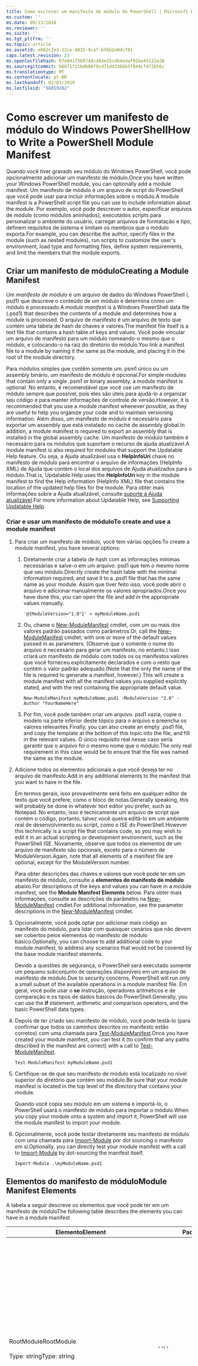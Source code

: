 ```yaml
---
title: Como escrever um manifesto de módulo do PowerShell | Microsoft Docs
ms.custom: ''
ms.date: 09/13/2016
ms.reviewer: ''
ms.suite: ''
ms.tgt_pltfrm: ''
ms.topic: article
ms.assetid: e082c2e3-12ce-4032-9caf-bf6b2e0dcf81
caps.latest.revision: 23
ms.openlocfilehash: 67e041756974dcd84e15cdb4edaf91be45122e28
ms.sourcegitcommit: b6871f21bd666f9cd71dd336bb3f844cf472b56c
ms.translationtype: MT
ms.contentlocale: pt-BR
ms.lasthandoff: 02/03/2019
ms.locfileid: "56859202"
---
```

# <a name="how-to-write-a-powershell-module-manifest"></a><span data-ttu-id="9a524-102">Como escrever um manifesto de módulo do Windows PowerShell</span><span class="sxs-lookup"><span data-stu-id="9a524-102">How to Write a PowerShell Module Manifest</span></span>

<span data-ttu-id="9a524-103">Quando você tiver gravado seu módulo do Windows PowerShell, você pode opcionalmente adicionar um manifesto de módulo.</span><span class="sxs-lookup"><span data-stu-id="9a524-103">Once you have written your Windows PowerShell module, you can optionally add a module manifest.</span></span> <span data-ttu-id="9a524-104">Um manifesto de módulo é um arquivo de script do PowerShell que você pode usar para incluir informações sobre o módulo.</span><span class="sxs-lookup"><span data-stu-id="9a524-104">A module manifest is a PowerShell script file you can use to include information about the module.</span></span> <span data-ttu-id="9a524-105">Por exemplo, você pode descrever o autor, especificar arquivos de módulo (como módulos aninhados), executados scripts para personalizar o ambiente do usuário, carregar arquivos de formatação e tipo, definem requisitos de sistema e limitam os membros que o módulo exporta.</span><span class="sxs-lookup"><span data-stu-id="9a524-105">For example, you can describe the author, specify files in the module (such as nested modules), run scripts to customize the user's environment, load type and formatting files, define system requirements, and limit the members that the module exports.</span></span>

## <a name="creating-a-module-manifest"></a><span data-ttu-id="9a524-106">Criar um manifesto de módulo</span><span class="sxs-lookup"><span data-stu-id="9a524-106">Creating a Module Manifest</span></span>

<span data-ttu-id="9a524-107">Um *manifesto de módulo* é um arquivo de dados do Windows PowerShell (. psd1) que descreve o conteúdo de um módulo e determina como um módulo é processado.</span><span class="sxs-lookup"><span data-stu-id="9a524-107">A *module manifest* is a Windows PowerShell data file (.psd1) that describes the contents of a module and determines how a module is processed.</span></span> <span data-ttu-id="9a524-108">O arquivo de manifesto é um arquivo de texto que contém uma tabela de hash de chaves e valores.</span><span class="sxs-lookup"><span data-stu-id="9a524-108">The manifest file itself is a text file that contains a hash table of keys and values.</span></span> <span data-ttu-id="9a524-109">Você pode vincular um arquivo de manifesto para um módulo nomeando-o mesmo que o módulo, e colocando-o na raiz do diretório do módulo.</span><span class="sxs-lookup"><span data-stu-id="9a524-109">You link a manifest file to a module by naming it the same as the module, and placing it in the root of the module directory.</span></span>

<span data-ttu-id="9a524-110">Para módulos simples que contêm somente um. psm1 único ou um assembly binário, um manifesto de módulo é opcional.</span><span class="sxs-lookup"><span data-stu-id="9a524-110">For simple modules that contain only a single .psm1 or binary assembly, a module manifest is optional.</span></span> <span data-ttu-id="9a524-111">No entanto, é recomendável que você use um manifesto de módulo sempre que possível, pois eles são úteis para ajudá-lo a organizar seu código e para manter informações de controle de versão.</span><span class="sxs-lookup"><span data-stu-id="9a524-111">However, it is recommended that you use a module manifest whenever possible, as they are useful to help you organize your code and to maintain versioning information.</span></span> <span data-ttu-id="9a524-112">Além disso, um manifesto de módulo é necessário para exportar um assembly que está instalado no cache de assembly global.</span><span class="sxs-lookup"><span data-stu-id="9a524-112">In addition, a module manifest is required to export an assembly that is installed in the global assembly cache.</span></span> <span data-ttu-id="9a524-113">Um manifesto de módulo também é necessário para os módulos que suportam o recurso de ajuda atualizável.</span><span class="sxs-lookup"><span data-stu-id="9a524-113">A module manifest is also required for modules that support the Updatable Help feature.</span></span> <span data-ttu-id="9a524-114">Ou seja, a Ajuda atualizável usa o **HelpInfoUri** chave no manifesto de módulo para encontrar o arquivo de informações (HelpInfo XML) de Ajuda que contém o local dos arquivos de Ajuda atualizados para o módulo.</span><span class="sxs-lookup"><span data-stu-id="9a524-114">That is, Updatable Help uses the **HelpInfoUri** key in the module manifest to find the Help information (HelpInfo XML) file that contains the location of the updated help files for the module.</span></span> <span data-ttu-id="9a524-115">Para obter mais informações sobre a Ajuda atualizável, consulte [suporte à Ajuda atualizável](./supporting-updatable-help.md).</span><span class="sxs-lookup"><span data-stu-id="9a524-115">For more information about Updatable Help, see [Supporting Updatable Help](./supporting-updatable-help.md).</span></span>

### <a name="to-create-and-use-a-module-manifest"></a><span data-ttu-id="9a524-116">Criar e usar um manifesto de módulo</span><span class="sxs-lookup"><span data-stu-id="9a524-116">To create and use a module manifest</span></span>

1. <span data-ttu-id="9a524-117">Para criar um manifesto de módulo, você tem várias opções:</span><span class="sxs-lookup"><span data-stu-id="9a524-117">To create a module manifest, you have several options:</span></span>

   1. <span data-ttu-id="9a524-118">Diretamente criar a tabela de hash com as informações mínimas necessárias e salve-o em um arquivo. psd1 que tem o mesmo nome que seu módulo.</span><span class="sxs-lookup"><span data-stu-id="9a524-118">Directly create the hash table with the minimal information required, and save it to a .psd1 file that has the same name as your module.</span></span> <span data-ttu-id="9a524-119">Assim que tiver feito isso, você pode abrir o arquivo e adicionar manualmente os valores apropriados.</span><span class="sxs-lookup"><span data-stu-id="9a524-119">Once you have done this, you can open the file and add in the appropriate values manually.</span></span>

      `'@{ModuleVersion="1.0"}' > myModuleName.psd1`

   2. <span data-ttu-id="9a524-120">Ou, chame o [New-ModuleManifest](/powershell/module/Microsoft.PowerShell.Core/New-ModuleManifest) cmdlet, com um ou mais dos valores padrão passados como parâmetros.</span><span class="sxs-lookup"><span data-stu-id="9a524-120">Or, call the [New-ModuleManifest](/powershell/module/Microsoft.PowerShell.Core/New-ModuleManifest) cmdlet, with one or more of the default values passed in as parameters.</span></span> <span data-ttu-id="9a524-121">(Observe que o somente o nome do arquivo é necessário para gerar um manifesto, no entanto.) Isso criará um manifesto de módulo com todos os os manifestos valores que você forneceu explicitamente declarados e com o resto que contém o valor padrão adequado.</span><span class="sxs-lookup"><span data-stu-id="9a524-121">(Note that the only the name of the file is required to generate a manifest, however.) This will create a module manifest with all the manifest values you supplied explicitly stated, and with the rest containing the appropriate default value.</span></span>

      `New-ModuleManifest myModuleName.psd1 -ModuleVersion "2.0" -Author "YourNameHere"`

   3. <span data-ttu-id="9a524-122">Por fim, você pode também criar um arquivo. psd1 vazia, copie o modelo na parte inferior deste tópico para o arquivo e preencha os valores relevantes.</span><span class="sxs-lookup"><span data-stu-id="9a524-122">Finally, you can also create an empty .psd1 file, and copy the template at the bottom of this topic into the file, and fill in the relevant values.</span></span> <span data-ttu-id="9a524-123">O único requisito real nesse caso seria garantir que o arquivo foi o mesmo nome que o módulo.</span><span class="sxs-lookup"><span data-stu-id="9a524-123">The only real requirement in this case would be to ensure that the file was named the same as the module.</span></span>

2. <span data-ttu-id="9a524-124">Adicione todos os elementos adicionais a que você deseja ter no arquivo de manifesto.</span><span class="sxs-lookup"><span data-stu-id="9a524-124">Add in any additional elements to the manifest that you want to have in the file.</span></span>

   <span data-ttu-id="9a524-125">Em termos gerais, isso provavelmente será feito em qualquer editor de texto que você prefere, como o bloco de notas.</span><span class="sxs-lookup"><span data-stu-id="9a524-125">Generally speaking, this will probably be done in whatever text editor you prefer, such as Notepad.</span></span> <span data-ttu-id="9a524-126">No entanto, isso é tecnicamente um arquivo de script que contém o código, portanto, talvez você queira editá-lo em um ambiente real de desenvolvimento ou script, como o ISE do PowerShell.</span><span class="sxs-lookup"><span data-stu-id="9a524-126">However this technically is a script file that contains code, so you may wish to edit it in an actual scripting or development environment, such as the PowerShell ISE.</span></span> <span data-ttu-id="9a524-127">Novamente, observe que todos os elementos de um arquivo de manifesto são opcionais, exceto para o número de ModuleVersion.</span><span class="sxs-lookup"><span data-stu-id="9a524-127">Again, note that all elements of a manifest file are optional, except for the ModuleVersion number.</span></span>

   <span data-ttu-id="9a524-128">Para obter descrições das chaves e valores que você pode ter em um manifesto de módulo, consulte a **elementos do manifesto de módulo** abaixo.</span><span class="sxs-lookup"><span data-stu-id="9a524-128">For descriptions of the keys and values you can have in a module manifest, see the **Module Manifest Elements** below.</span></span> <span data-ttu-id="9a524-129">Para obter mais informações, consulte as descrições de parâmetro na [New-ModuleManifest](/powershell/module/Microsoft.PowerShell.Core/New-ModuleManifest) cmdlet.</span><span class="sxs-lookup"><span data-stu-id="9a524-129">For additional information, see the parameter descriptions in the  [New-ModuleManifest](/powershell/module/Microsoft.PowerShell.Core/New-ModuleManifest) cmdlet.</span></span>

3. <span data-ttu-id="9a524-130">Opcionalmente, você pode optar por adicionar mais código ao manifesto do módulo, para lidar com quaisquer cenários que não devem ser cobertos pelos elementos do manifesto de módulo básico.</span><span class="sxs-lookup"><span data-stu-id="9a524-130">Optionally, you can choose to add additional code to your module manifest, to address any scenarios that would not be covered by the base module manifest elements.</span></span>

   <span data-ttu-id="9a524-131">Devido a questões de segurança, o PowerShell será executado somente um pequeno subconjunto de operações disponíveis em um arquivo de manifesto de módulo.</span><span class="sxs-lookup"><span data-stu-id="9a524-131">Due to security concerns, PowerShell will run only a small subset of the available operations in a module manifest file.</span></span> <span data-ttu-id="9a524-132">Em geral, você pode usar o **se** instrução, operadores aritméticos e de comparação e os tipos de dados básicos do PowerShell.</span><span class="sxs-lookup"><span data-stu-id="9a524-132">Generally, you can use the **if** statement, arithmetic and comparison operators, and the basic PowerShell data types.</span></span>

4. <span data-ttu-id="9a524-133">Depois de ter criado seu manifesto de módulo, você pode testá-lo (para confirmar que todos os caminhos descritos no manifesto estão corretos) com uma chamada para [Test-ModuleManifest](/powershell/module/Microsoft.PowerShell.Core/Test-ModuleManifest).</span><span class="sxs-lookup"><span data-stu-id="9a524-133">Once you have created your module manifest, you can test it (to confirm that any paths described in the manifest are correct) with a call to [Test-ModuleManifest](/powershell/module/Microsoft.PowerShell.Core/Test-ModuleManifest).</span></span>

   `Test-ModuleManifest myModuleName.psd1`

5. <span data-ttu-id="9a524-134">Certifique-se de que seu manifesto de módulo está localizado no nível superior do diretório que contém seu módulo.</span><span class="sxs-lookup"><span data-stu-id="9a524-134">Be sure that your module manifest is located in the top level of the directory that contains your module.</span></span>

   <span data-ttu-id="9a524-135">Quando você copia seu módulo em um sistema e importá-lo, o PowerShell usará o manifesto de módulo para importar o módulo.</span><span class="sxs-lookup"><span data-stu-id="9a524-135">When you copy your module onto a system and import it, PowerShell will use the module manifest to import your module.</span></span>

6. <span data-ttu-id="9a524-136">Opcionalmente, você pode testar diretamente seu manifesto de módulo com uma chamada para [Import-Module](/powershell/module/Microsoft.PowerShell.Core/Import-Module) por dot sourcing o manifesto em si.</span><span class="sxs-lookup"><span data-stu-id="9a524-136">Optionally, you can directly test your module manifest with a call to [Import-Module](/powershell/module/Microsoft.PowerShell.Core/Import-Module) by dot-sourcing the manifest itself.</span></span>

   `Import-Module .\myModuleName.psd1`

## <a name="module-manifest-elements"></a><span data-ttu-id="9a524-137">Elementos do manifesto de módulo</span><span class="sxs-lookup"><span data-stu-id="9a524-137">Module Manifest Elements</span></span>

<span data-ttu-id="9a524-138">A tabela a seguir descreve os elementos que você pode ter em um manifesto de módulo</span><span class="sxs-lookup"><span data-stu-id="9a524-138">The following table describes the elements you can have in a module manifest</span></span>

|<span data-ttu-id="9a524-139">Elemento</span><span class="sxs-lookup"><span data-stu-id="9a524-139">Element</span></span>|<span data-ttu-id="9a524-140">Padrão</span><span class="sxs-lookup"><span data-stu-id="9a524-140">Default</span></span>|<span data-ttu-id="9a524-141">Descrição</span><span class="sxs-lookup"><span data-stu-id="9a524-141">Description</span></span>|
|-------------|-------------|-----------------|
|<span data-ttu-id="9a524-142">RootModule</span><span class="sxs-lookup"><span data-stu-id="9a524-142">RootModule</span></span><br /><br /> <span data-ttu-id="9a524-143">Type: string</span><span class="sxs-lookup"><span data-stu-id="9a524-143">Type: string</span></span>|<span data-ttu-id="9a524-144">' '</span><span class="sxs-lookup"><span data-stu-id="9a524-144">' '</span></span>|<span data-ttu-id="9a524-145">Módulo ou binário módulo arquivo de script associado com esse manifesto.</span><span class="sxs-lookup"><span data-stu-id="9a524-145">Script module or binary module file associated with this manifest.</span></span> <span data-ttu-id="9a524-146">Versões anteriores do PowerShell chamado neste elemento o ModuleToProcess.</span><span class="sxs-lookup"><span data-stu-id="9a524-146">Previous versions of PowerShell called this element the ModuleToProcess.</span></span><br /><br /> <span data-ttu-id="9a524-147">Os tipos possíveis para o módulo raiz podem estar vazios (que tornará isso um **manifesto** módulo), o nome de um módulo de script (. psm1, o que torna isso um **Script** módulo), ou o nome de um módulo binário (DLL ou. .exe, que o torna uma **binário** módulo).</span><span class="sxs-lookup"><span data-stu-id="9a524-147">Possible types for the root module can be empty (which will make this a **Manifest** module), the name of a script module (.psm1, which makes this a **Script** module), or the name of a binary module (.exe or .dll, which makes this a **Binary** module).</span></span> <span data-ttu-id="9a524-148">Colocar o nome de um manifesto de módulo (. psd1) ou um arquivo de script (. ps1) neste elemento fará com que ocorra um erro.</span><span class="sxs-lookup"><span data-stu-id="9a524-148">Placing the name of a module manifest (.psd1) or a script file (.ps1) in this element will cause an error to occur.</span></span>|
|<span data-ttu-id="9a524-149">ModuleVersion</span><span class="sxs-lookup"><span data-stu-id="9a524-149">ModuleVersion</span></span><br /><br /> <span data-ttu-id="9a524-150">Type: string</span><span class="sxs-lookup"><span data-stu-id="9a524-150">Type: string</span></span>|<span data-ttu-id="9a524-151">1.0</span><span class="sxs-lookup"><span data-stu-id="9a524-151">1.0</span></span>|<span data-ttu-id="9a524-152">Número de versão do módulo.</span><span class="sxs-lookup"><span data-stu-id="9a524-152">Version number of this module.</span></span> <span data-ttu-id="9a524-153">A cadeia de caracteres deve ser capaz de converter para [Version].</span><span class="sxs-lookup"><span data-stu-id="9a524-153">The string must be able to convert to [System.Version].</span></span> <span data-ttu-id="9a524-154">Ou seja, ' #. #. #. #. #'.</span><span class="sxs-lookup"><span data-stu-id="9a524-154">That is, '#.#.#.#.#'.</span></span> <span data-ttu-id="9a524-155">`Import-Module` carregará o primeiro módulo encontradas na **$psModulePath** que corresponde ao nome e que tem pelo menos tão alto ModuleVersion, como o `-MinimumVersion` parâmetro.</span><span class="sxs-lookup"><span data-stu-id="9a524-155">`Import-Module` will load the first module it finds on the **$psModulePath** that matches the name, and has at least as high a ModuleVersion, as the `-MinimumVersion` parameter.</span></span> <span data-ttu-id="9a524-156">Para importar uma versão específica, use o`-RequiredVersion` parâmetro, em vez disso.</span><span class="sxs-lookup"><span data-stu-id="9a524-156">To import a specific version, use the`-RequiredVersion` parameter, instead.</span></span><br /><br /> <span data-ttu-id="9a524-157">Exemplo: `ModuleVersion = '1.0'`</span><span class="sxs-lookup"><span data-stu-id="9a524-157">Example: `ModuleVersion = '1.0'`</span></span>|
|<span data-ttu-id="9a524-158">GUID</span><span class="sxs-lookup"><span data-stu-id="9a524-158">GUID</span></span><br /><br /> <span data-ttu-id="9a524-159">Type: string</span><span class="sxs-lookup"><span data-stu-id="9a524-159">Type: string</span></span>|<span data-ttu-id="9a524-160">GUID gerado automaticamente</span><span class="sxs-lookup"><span data-stu-id="9a524-160">Autogenerated GUID</span></span>|<span data-ttu-id="9a524-161">ID usada para identificar com exclusividade este módulo.</span><span class="sxs-lookup"><span data-stu-id="9a524-161">ID used to uniquely identify this module.</span></span> <span data-ttu-id="9a524-162">Observe que no momento, você não é possível importar um módulo por GUID.</span><span class="sxs-lookup"><span data-stu-id="9a524-162">Note that you cannot currently import a module by GUID.</span></span><br /><br /> <span data-ttu-id="9a524-163">Exemplo: `GUID = 'cfc45206-1e49-459d-a8ad-5b571ef94857'`</span><span class="sxs-lookup"><span data-stu-id="9a524-163">Example: `GUID = 'cfc45206-1e49-459d-a8ad-5b571ef94857'`</span></span>|
|<span data-ttu-id="9a524-164">Autor</span><span class="sxs-lookup"><span data-stu-id="9a524-164">Author</span></span><br /><br /> <span data-ttu-id="9a524-165">Type: string</span><span class="sxs-lookup"><span data-stu-id="9a524-165">Type: string</span></span>|<span data-ttu-id="9a524-166">Não</span><span class="sxs-lookup"><span data-stu-id="9a524-166">None</span></span>|<span data-ttu-id="9a524-167">Autor deste módulo.</span><span class="sxs-lookup"><span data-stu-id="9a524-167">Author of this module.</span></span><br /><br /> <span data-ttu-id="9a524-168">Exemplo: `Author = 'AuthorNameHere'`</span><span class="sxs-lookup"><span data-stu-id="9a524-168">Example: `Author = 'AuthorNameHere'`</span></span>|
|<span data-ttu-id="9a524-169">CompanyName</span><span class="sxs-lookup"><span data-stu-id="9a524-169">CompanyName</span></span><br /><br /> <span data-ttu-id="9a524-170">Type: string</span><span class="sxs-lookup"><span data-stu-id="9a524-170">Type: string</span></span>|<span data-ttu-id="9a524-171">Unknown</span><span class="sxs-lookup"><span data-stu-id="9a524-171">Unknown</span></span>|<span data-ttu-id="9a524-172">Da empresa ou fornecedor deste módulo.</span><span class="sxs-lookup"><span data-stu-id="9a524-172">Company or vendor of this module.</span></span><br /><br /> <span data-ttu-id="9a524-173">Exemplo: `CompanyName = 'Fabrikam'`</span><span class="sxs-lookup"><span data-stu-id="9a524-173">Example: `CompanyName = 'Fabrikam'`</span></span>|
|<span data-ttu-id="9a524-174">Direitos autorais</span><span class="sxs-lookup"><span data-stu-id="9a524-174">Copyright</span></span><br /><br /> <span data-ttu-id="9a524-175">Type: string</span><span class="sxs-lookup"><span data-stu-id="9a524-175">Type: string</span></span>|<span data-ttu-id="9a524-176">(c) [currentYear] [criar].</span><span class="sxs-lookup"><span data-stu-id="9a524-176">(c) [currentYear] [Author].</span></span> <span data-ttu-id="9a524-177">Todos os direitos reservados.</span><span class="sxs-lookup"><span data-stu-id="9a524-177">All rights reserved.</span></span>|<span data-ttu-id="9a524-178">Declaração de direitos autorais para esse módulo.</span><span class="sxs-lookup"><span data-stu-id="9a524-178">Copyright statement for this module.</span></span><br /><br /> <span data-ttu-id="9a524-179">Exemplo: `Copyright = '2016 AuthorName. All rights reserved.'`</span><span class="sxs-lookup"><span data-stu-id="9a524-179">Example: `Copyright = '2016 AuthorName. All rights reserved.'`</span></span>|
|<span data-ttu-id="9a524-180">Descrição</span><span class="sxs-lookup"><span data-stu-id="9a524-180">Description</span></span><br /><br /> <span data-ttu-id="9a524-181">Type: string</span><span class="sxs-lookup"><span data-stu-id="9a524-181">Type: string</span></span>|<span data-ttu-id="9a524-182">' '</span><span class="sxs-lookup"><span data-stu-id="9a524-182">' '</span></span>|<span data-ttu-id="9a524-183">Descrição da funcionalidade fornecida por esse módulo.</span><span class="sxs-lookup"><span data-stu-id="9a524-183">Description of the functionality provided by this module.</span></span><br /><br /> <span data-ttu-id="9a524-184">Exemplo: `Description = 'This is a description of a module.'`</span><span class="sxs-lookup"><span data-stu-id="9a524-184">Example: `Description = 'This is a description of a module.'`</span></span>|
|<span data-ttu-id="9a524-185">PowerShellVersion</span><span class="sxs-lookup"><span data-stu-id="9a524-185">PowerShellVersion</span></span><br /><br /> <span data-ttu-id="9a524-186">Type: string</span><span class="sxs-lookup"><span data-stu-id="9a524-186">Type: string</span></span>|<span data-ttu-id="9a524-187">' '</span><span class="sxs-lookup"><span data-stu-id="9a524-187">' '</span></span>|<span data-ttu-id="9a524-188">Versão mínima do mecanismo do Windows PowerShell necessário para esse módulo.</span><span class="sxs-lookup"><span data-stu-id="9a524-188">Minimum version of the Windows PowerShell engine required by this module.</span></span> <span data-ttu-id="9a524-189">Valores válidos no momento são 1.0, 2.0, 3.0, 4.0 e 5.0.</span><span class="sxs-lookup"><span data-stu-id="9a524-189">Current valid values are 1.0, 2.0, 3.0, 4.0, and 5.0.</span></span><br /><br /> <span data-ttu-id="9a524-190">Exemplo: `PowerShellVersion = '5.0'`</span><span class="sxs-lookup"><span data-stu-id="9a524-190">Example: `PowerShellVersion = '5.0'`</span></span>|
|<span data-ttu-id="9a524-191">PowerShellHostName</span><span class="sxs-lookup"><span data-stu-id="9a524-191">PowerShellHostName</span></span><br /><br /> <span data-ttu-id="9a524-192">Type: string</span><span class="sxs-lookup"><span data-stu-id="9a524-192">Type: string</span></span>|<span data-ttu-id="9a524-193">' '</span><span class="sxs-lookup"><span data-stu-id="9a524-193">' '</span></span>|<span data-ttu-id="9a524-194">Especifica o nome do host do Windows PowerShell que é exigido pelo módulo.</span><span class="sxs-lookup"><span data-stu-id="9a524-194">Specifies the name of the Windows PowerShell host that is required by the module.</span></span> <span data-ttu-id="9a524-195">Esse nome é fornecido pelo Windows PowerShell.</span><span class="sxs-lookup"><span data-stu-id="9a524-195">This name is provided by Windows PowerShell.</span></span> <span data-ttu-id="9a524-196">Para localizar o nome de um programa de host, no programa, digite: `$host.name` .</span><span class="sxs-lookup"><span data-stu-id="9a524-196">To find the name of a host program, in the program, type: `$host.name` .</span></span><br /><br /> <span data-ttu-id="9a524-197">Exemplo: `PowerShellHostName = 'Windows PowerShell ISE Host'`</span><span class="sxs-lookup"><span data-stu-id="9a524-197">Example: `PowerShellHostName = 'Windows PowerShell ISE Host'`</span></span>|
|<span data-ttu-id="9a524-198">PowerShellHostVersion</span><span class="sxs-lookup"><span data-stu-id="9a524-198">PowerShellHostVersion</span></span><br /><br /> <span data-ttu-id="9a524-199">Type: string</span><span class="sxs-lookup"><span data-stu-id="9a524-199">Type: string</span></span>|<span data-ttu-id="9a524-200">' '</span><span class="sxs-lookup"><span data-stu-id="9a524-200">' '</span></span>|<span data-ttu-id="9a524-201">Versão mínima do host do Windows PowerShell necessário para esse módulo.</span><span class="sxs-lookup"><span data-stu-id="9a524-201">Minimum version of the Windows PowerShell host required by this module.</span></span><br /><br /> <span data-ttu-id="9a524-202">Exemplo: `PowerShellHostVersion = '2.0'`</span><span class="sxs-lookup"><span data-stu-id="9a524-202">Example: `PowerShellHostVersion = '2.0'`</span></span>|
|<span data-ttu-id="9a524-203">DotNetFrameworkVersion</span><span class="sxs-lookup"><span data-stu-id="9a524-203">DotNetFrameworkVersion</span></span><br /><br /> <span data-ttu-id="9a524-204">Type: string</span><span class="sxs-lookup"><span data-stu-id="9a524-204">Type: string</span></span>|<span data-ttu-id="9a524-205">' '</span><span class="sxs-lookup"><span data-stu-id="9a524-205">' '</span></span>|<span data-ttu-id="9a524-206">Versão mínima do Microsoft .NET Framework necessária por esse módulo.</span><span class="sxs-lookup"><span data-stu-id="9a524-206">Minimum version of Microsoft .NET Framework required by this module.</span></span><br /><br /> <span data-ttu-id="9a524-207">Exemplo: `DotNetFrameorkVersion = '3.5'`</span><span class="sxs-lookup"><span data-stu-id="9a524-207">Example: `DotNetFrameorkVersion = '3.5'`</span></span>|
|<span data-ttu-id="9a524-208">CLRVersion</span><span class="sxs-lookup"><span data-stu-id="9a524-208">CLRVersion</span></span><br /><br /> <span data-ttu-id="9a524-209">Type: string</span><span class="sxs-lookup"><span data-stu-id="9a524-209">Type: string</span></span>|<span data-ttu-id="9a524-210">' '</span><span class="sxs-lookup"><span data-stu-id="9a524-210">' '</span></span>|<span data-ttu-id="9a524-211">Versão mínima do common language runtime (CLR) exigido por esse módulo.</span><span class="sxs-lookup"><span data-stu-id="9a524-211">Minimum version of the common language runtime (CLR) required by this module.</span></span><br /><br /> <span data-ttu-id="9a524-212">Exemplo: `CLRVersion = '3.5'`</span><span class="sxs-lookup"><span data-stu-id="9a524-212">Example: `CLRVersion = '3.5'`</span></span>|
|<span data-ttu-id="9a524-213">ProcessorArchitecture</span><span class="sxs-lookup"><span data-stu-id="9a524-213">ProcessorArchitecture</span></span><br /><br /> <span data-ttu-id="9a524-214">Type: string</span><span class="sxs-lookup"><span data-stu-id="9a524-214">Type: string</span></span>|<span data-ttu-id="9a524-215">' '</span><span class="sxs-lookup"><span data-stu-id="9a524-215">' '</span></span>|<span data-ttu-id="9a524-216">Arquitetura do processador (nenhum, X86, Amd64) exigida por esse módulo.</span><span class="sxs-lookup"><span data-stu-id="9a524-216">Processor architecture (None, X86, Amd64) required by this module.</span></span> <span data-ttu-id="9a524-217">Os valores válidos são x86, AMD64 IA64 e Nenhum (desconhecido ou não especificado).</span><span class="sxs-lookup"><span data-stu-id="9a524-217">Valid values are x86, AMD64, IA64, and None (unknown or unspecified).</span></span><br /><br /> <span data-ttu-id="9a524-218">Exemplo: `ProcessorArchitecture = 'x86'`</span><span class="sxs-lookup"><span data-stu-id="9a524-218">Example: `ProcessorArchitecture = 'x86'`</span></span>|
|<span data-ttu-id="9a524-219">RequiredModules</span><span class="sxs-lookup"><span data-stu-id="9a524-219">RequiredModules</span></span><br /><br /> <span data-ttu-id="9a524-220">Type: [string[]]</span><span class="sxs-lookup"><span data-stu-id="9a524-220">Type: [string[]]</span></span>|<span data-ttu-id="9a524-221">@()</span><span class="sxs-lookup"><span data-stu-id="9a524-221">@()</span></span>|<span data-ttu-id="9a524-222">Módulos que devem ser importados para o ambiente global antes de importar esse módulo.</span><span class="sxs-lookup"><span data-stu-id="9a524-222">Modules that must be imported into the global environment prior to importing this module.</span></span> <span data-ttu-id="9a524-223">Isso carregará todos os módulos listados, a menos que já foram carregados.</span><span class="sxs-lookup"><span data-stu-id="9a524-223">This will load any modules listed unless they have already been loaded.</span></span> <span data-ttu-id="9a524-224">(Por exemplo, alguns módulos podem já ser carregados por um módulo diferente.).</span><span class="sxs-lookup"><span data-stu-id="9a524-224">(For example, some modules may already be loaded by a different module.).</span></span> <span data-ttu-id="9a524-225">Também é possível especificar uma versão específica para carregar usando `RequiredVersion` em vez de `ModuleVersion`.</span><span class="sxs-lookup"><span data-stu-id="9a524-225">It is also possible to specify a specific version to load using `RequiredVersion` rather than `ModuleVersion`.</span></span> <span data-ttu-id="9a524-226">Ao usar `ModuleVersion` ele carregará a versão mais recente disponível com no mínimo a versão especificada.</span><span class="sxs-lookup"><span data-stu-id="9a524-226">When using `ModuleVersion` it will load the newest version available with a minimum of the version specified.</span></span><br /><br /> <span data-ttu-id="9a524-227">Exemplo: `RequiredModules = @(@{ModuleName="myDependentModule", ModuleVersion="2.0",Guid="cfc45206-1e49-459d-a8ad-5b571ef94857"})`</span><span class="sxs-lookup"><span data-stu-id="9a524-227">Example: `RequiredModules = @(@{ModuleName="myDependentModule", ModuleVersion="2.0",Guid="cfc45206-1e49-459d-a8ad-5b571ef94857"})`</span></span><br /><br /> <span data-ttu-id="9a524-228">Exemplo: `RequiredModules = @(@{ModuleName="myDependentModule", RequiredVersion="1.5",Guid="cfc45206-1e49-459d-a8ad-5b571ef94857"})`</span><span class="sxs-lookup"><span data-stu-id="9a524-228">Example: `RequiredModules = @(@{ModuleName="myDependentModule", RequiredVersion="1.5",Guid="cfc45206-1e49-459d-a8ad-5b571ef94857"})`</span></span>|
|<span data-ttu-id="9a524-229">RequiredAssemblies</span><span class="sxs-lookup"><span data-stu-id="9a524-229">RequiredAssemblies</span></span><br /><br /> <span data-ttu-id="9a524-230">Type: [string[]]</span><span class="sxs-lookup"><span data-stu-id="9a524-230">Type: [string[]]</span></span>|<span data-ttu-id="9a524-231">@()</span><span class="sxs-lookup"><span data-stu-id="9a524-231">@()</span></span>|<span data-ttu-id="9a524-232">Assemblies que devem ser carregados antes de importar esse módulo.</span><span class="sxs-lookup"><span data-stu-id="9a524-232">Assemblies that must be loaded prior to importing this module.</span></span><br /><br /> <span data-ttu-id="9a524-233">Observe que, ao contrário de RequiredModules, o PowerShell carregará o RequiredAssemblies se eles não tiverem sido carregados.</span><span class="sxs-lookup"><span data-stu-id="9a524-233">Note that unlike RequiredModules, PowerShell will load the RequiredAssemblies if they are not already loaded.</span></span>|
|<span data-ttu-id="9a524-234">ScriptsToProcess</span><span class="sxs-lookup"><span data-stu-id="9a524-234">ScriptsToProcess</span></span><br /><br /> <span data-ttu-id="9a524-235">Type: [string[]]</span><span class="sxs-lookup"><span data-stu-id="9a524-235">Type: [string[]]</span></span>|<span data-ttu-id="9a524-236">@()</span><span class="sxs-lookup"><span data-stu-id="9a524-236">@()</span></span>|<span data-ttu-id="9a524-237">Arquivos de script (. ps1) que são executados no estado de sessão do chamador, quando o módulo é importado.</span><span class="sxs-lookup"><span data-stu-id="9a524-237">Script (.ps1) files that are run in the caller's session state when the module is imported.</span></span> <span data-ttu-id="9a524-238">Isso pode ser a sessão global, estada ou, para módulos aninhados, o estado da sessão de outro módulo.</span><span class="sxs-lookup"><span data-stu-id="9a524-238">This could be the global session state or, for nested modules, the session state of another module.</span></span> <span data-ttu-id="9a524-239">Você pode usar esses scripts para preparar um ambiente, assim como você pode usar um script de logon.</span><span class="sxs-lookup"><span data-stu-id="9a524-239">You can use these scripts to prepare an environment just as you might use a login script.</span></span><br /><br /> <span data-ttu-id="9a524-240">Esses scripts são executados antes que qualquer um dos módulos listados no manifesto sejam carregados.</span><span class="sxs-lookup"><span data-stu-id="9a524-240">These scripts are run before any of the modules listed in the manifest are loaded.</span></span>|
|<span data-ttu-id="9a524-241">TypesToProcess</span><span class="sxs-lookup"><span data-stu-id="9a524-241">TypesToProcess</span></span><br /><br /> <span data-ttu-id="9a524-242">Type: [Object[]]</span><span class="sxs-lookup"><span data-stu-id="9a524-242">Type: [Object[]]</span></span>|<span data-ttu-id="9a524-243">@()</span><span class="sxs-lookup"><span data-stu-id="9a524-243">@()</span></span>|<span data-ttu-id="9a524-244">Tipo de arquivos (. ps1xml) a ser carregado ao importar esse módulo.</span><span class="sxs-lookup"><span data-stu-id="9a524-244">Type files (.ps1xml) to be loaded when importing this module.</span></span>|
|<span data-ttu-id="9a524-245">FormatsToProcess</span><span class="sxs-lookup"><span data-stu-id="9a524-245">FormatsToProcess</span></span><br /><br /> <span data-ttu-id="9a524-246">Type: [Object[]]</span><span class="sxs-lookup"><span data-stu-id="9a524-246">Type: [Object[]]</span></span>|<span data-ttu-id="9a524-247">@()</span><span class="sxs-lookup"><span data-stu-id="9a524-247">@()</span></span>|<span data-ttu-id="9a524-248">Formatos de arquivo (. ps1xml) a ser carregado ao importar esse módulo.</span><span class="sxs-lookup"><span data-stu-id="9a524-248">Format files (.ps1xml) to be loaded when importing this module.</span></span>|
|<span data-ttu-id="9a524-249">NestedModules</span><span class="sxs-lookup"><span data-stu-id="9a524-249">NestedModules</span></span><br /><br /> <span data-ttu-id="9a524-250">Type: [Object[]]</span><span class="sxs-lookup"><span data-stu-id="9a524-250">Type: [Object[]]</span></span>|<span data-ttu-id="9a524-251">@()</span><span class="sxs-lookup"><span data-stu-id="9a524-251">@()</span></span>|<span data-ttu-id="9a524-252">Módulos para importar como módulos aninhados do módulo especificado na RootModule/ModuleToProcess.</span><span class="sxs-lookup"><span data-stu-id="9a524-252">Modules to import as nested modules of the module specified in RootModule/ModuleToProcess.</span></span><br /><br /> <span data-ttu-id="9a524-253">Adicionar um nome de módulo para esse elemento é semelhante a chamar `Import-Module` de dentro de seu código de script ou assembly.</span><span class="sxs-lookup"><span data-stu-id="9a524-253">Adding a module name to this element is similar to calling `Import-Module` from within your script or assembly code.</span></span> <span data-ttu-id="9a524-254">A principal diferença é que ele é mais fácil de ver o que você está carregando aqui no arquivo de manifesto.</span><span class="sxs-lookup"><span data-stu-id="9a524-254">The main difference is that it's easier to see what you are loading here in the manifest file.</span></span> <span data-ttu-id="9a524-255">Além disso, se um módulo falhar ao carregar aqui, você será não ainda tiver carregado seu módulo real.</span><span class="sxs-lookup"><span data-stu-id="9a524-255">Also, if a module fails to load here, you will not yet have loaded your actual module.</span></span><br /><br /> <span data-ttu-id="9a524-256">Além de outros módulos, você também pode carregar arquivos de script (. ps1) aqui.</span><span class="sxs-lookup"><span data-stu-id="9a524-256">In addition to other modules, you may also load script (.ps1) files here.</span></span> <span data-ttu-id="9a524-257">Esses arquivos serão executadas no contexto do módulo raiz.</span><span class="sxs-lookup"><span data-stu-id="9a524-257">These files will execute in the context of the root module.</span></span> <span data-ttu-id="9a524-258">(Isso é equivalente a dot sourcing o script em seu módulo raiz.)</span><span class="sxs-lookup"><span data-stu-id="9a524-258">(This is equivalent to dot sourcing the script in your root module.)</span></span>|
|<span data-ttu-id="9a524-259">FunctionsToExport</span><span class="sxs-lookup"><span data-stu-id="9a524-259">FunctionsToExport</span></span><br /><br /> <span data-ttu-id="9a524-260">Tipo: Cadeia de caracteres</span><span class="sxs-lookup"><span data-stu-id="9a524-260">Type: String</span></span>|<span data-ttu-id="9a524-261">'\*'</span><span class="sxs-lookup"><span data-stu-id="9a524-261">'\*'</span></span>|<span data-ttu-id="9a524-262">Especifica as funções que o módulo exporta (os caracteres são permitidos curingas) para o estado de sessão do chamador.</span><span class="sxs-lookup"><span data-stu-id="9a524-262">Specifies the functions that the module exports (wildcard characters are permitted) to the caller's session state.</span></span> <span data-ttu-id="9a524-263">Por padrão, todas as funções são exportadas.</span><span class="sxs-lookup"><span data-stu-id="9a524-263">By default, all functions are exported.</span></span> <span data-ttu-id="9a524-264">Você pode usar essa chave para restringir as funções que são exportadas pelo módulo.</span><span class="sxs-lookup"><span data-stu-id="9a524-264">You can use this key to restrict the functions that are exported by the module.</span></span><br /><br /> <span data-ttu-id="9a524-265">Estado de sessão do chamador pode ser a sessão global, estada ou, para módulos aninhados, o estado da sessão de outro módulo.</span><span class="sxs-lookup"><span data-stu-id="9a524-265">The caller's session state can be the global session state or, for nested modules, the session state of another module.</span></span> <span data-ttu-id="9a524-266">Ao encadear módulos aninhados, todas as funções que são exportadas por um módulo aninhado serão exportadas para o estado de sessão global, a menos que um módulo na cadeia restringe a função usando a chave FunctionsToExport.</span><span class="sxs-lookup"><span data-stu-id="9a524-266">When chaining nested modules, all functions that are exported by a nested module will be exported to the global session state unless a module in the chain restricts the function by using the FunctionsToExport key.</span></span><br /><br /> <span data-ttu-id="9a524-267">Se o manifesto também exporta os aliases para as funções, essa chave pode remover funções cujos aliases são listados na chave AliasesToExport, mas essa chave não pode adicionar aliases de função à lista.</span><span class="sxs-lookup"><span data-stu-id="9a524-267">If the manifest also exports aliases for the functions, this key can remove functions whose aliases are listed in the AliasesToExport key, but this key cannot add function aliases to the list.</span></span>|
|<span data-ttu-id="9a524-268">CmdletsToExport</span><span class="sxs-lookup"><span data-stu-id="9a524-268">CmdletsToExport</span></span><br /><br /> <span data-ttu-id="9a524-269">Tipo: Cadeia de caracteres</span><span class="sxs-lookup"><span data-stu-id="9a524-269">Type: String</span></span>|<span data-ttu-id="9a524-270">'\*'</span><span class="sxs-lookup"><span data-stu-id="9a524-270">'\*'</span></span>|<span data-ttu-id="9a524-271">Especifica os cmdlets que o módulo exporta (os caracteres são permitidos curingas).</span><span class="sxs-lookup"><span data-stu-id="9a524-271">Specifies the cmdlets that the module exports (wildcard characters are permitted).</span></span> <span data-ttu-id="9a524-272">Por padrão, todos os cmdlets são exportados.</span><span class="sxs-lookup"><span data-stu-id="9a524-272">By default, all cmdlets are exported.</span></span> <span data-ttu-id="9a524-273">Você pode usar essa chave para restringir os cmdlets que são exportados pelo módulo.</span><span class="sxs-lookup"><span data-stu-id="9a524-273">You can use this key to restrict the cmdlets that are exported by the module.</span></span><br /><br /> <span data-ttu-id="9a524-274">Estado de sessão do chamador pode ser a sessão global, estada ou, para módulos aninhados, o estado da sessão de outro módulo.</span><span class="sxs-lookup"><span data-stu-id="9a524-274">The caller's session state can be the global session state or, for nested modules, the session state of another module.</span></span> <span data-ttu-id="9a524-275">Quando encadeamento de módulos aninhados, todos os cmdlets que são exportados por um módulo aninhado será, por fim, exportados para o estado de sessão global, a menos que um módulo na cadeia restringe o cmdlet por meio da chave CmdletsToExport.</span><span class="sxs-lookup"><span data-stu-id="9a524-275">When you are chaining nested modules, all cmdlets that are exported by a nested module will be ultimately exported to the global session state unless a module in the chain restricts the cmdlet by using the CmdletsToExport key.</span></span><br /><br /> <span data-ttu-id="9a524-276">Se o manifesto também exporta os aliases para os cmdlets, essa chave pode remover cmdlets cujos aliases são listados na chave AliasesToExport, mas essa chave não pode adicionar aliases de cmdlet à lista.</span><span class="sxs-lookup"><span data-stu-id="9a524-276">If the manifest also exports aliases for the cmdlets, this key can remove cmdlets whose aliases are listed in the AliasesToExport key, but this key cannot add cmdlet aliases to the list.</span></span>|
|<span data-ttu-id="9a524-277">VariablesToExport</span><span class="sxs-lookup"><span data-stu-id="9a524-277">VariablesToExport</span></span><br /><br /> <span data-ttu-id="9a524-278">Tipo: Cadeia de caracteres</span><span class="sxs-lookup"><span data-stu-id="9a524-278">Type: String</span></span>|<span data-ttu-id="9a524-279">'\*'</span><span class="sxs-lookup"><span data-stu-id="9a524-279">'\*'</span></span>|<span data-ttu-id="9a524-280">Especifica as variáveis que o módulo exporta (os caracteres são permitidos curingas) para o estado de sessão do chamador.</span><span class="sxs-lookup"><span data-stu-id="9a524-280">Specifies the variables that the module exports (wildcard characters are permitted) to the caller's session state.</span></span> <span data-ttu-id="9a524-281">Por padrão, todas as variáveis são exportadas.</span><span class="sxs-lookup"><span data-stu-id="9a524-281">By default, all variables are exported.</span></span> <span data-ttu-id="9a524-282">Você pode usar essa chave para restringir as variáveis que são exportadas pelo módulo.</span><span class="sxs-lookup"><span data-stu-id="9a524-282">You can use this key to restrict the variables that are exported by the module.</span></span><br /><br /> <span data-ttu-id="9a524-283">Estado de sessão do chamador pode ser a sessão global, estada ou, para módulos aninhados, o estado da sessão de outro módulo.</span><span class="sxs-lookup"><span data-stu-id="9a524-283">The caller's session state can be the global session state or, for nested modules, the session state of another module.</span></span> <span data-ttu-id="9a524-284">Quando encadeamento de módulos aninhados, todas as variáveis que são exportadas por um módulo aninhado serão exportadas para o estado de sessão global, a menos que um módulo na cadeia restringe a variável usando a chave VariablesToExport.</span><span class="sxs-lookup"><span data-stu-id="9a524-284">When you are chaining nested modules, all variables that are exported by a nested module will be exported to the global session state unless a module in the chain restricts the variable by using the VariablesToExport key.</span></span><br /><br /> <span data-ttu-id="9a524-285">Se o manifesto também exporta os aliases para as variáveis, essa chave pode remover variáveis cujos aliases são listados na chave AliasesToExport, mas essa chave não pode adicionar aliases variável à lista.</span><span class="sxs-lookup"><span data-stu-id="9a524-285">If the manifest also exports aliases for the variables, this key can remove variables whose aliases are listed in the AliasesToExport key, but this key cannot add variable aliases to the list.</span></span>|
|<span data-ttu-id="9a524-286">AliasesToExport</span><span class="sxs-lookup"><span data-stu-id="9a524-286">AliasesToExport</span></span><br /><br /> <span data-ttu-id="9a524-287">Tipo: Cadeia de caracteres</span><span class="sxs-lookup"><span data-stu-id="9a524-287">Type: String</span></span>|<span data-ttu-id="9a524-288">'\*'</span><span class="sxs-lookup"><span data-stu-id="9a524-288">'\*'</span></span>|<span data-ttu-id="9a524-289">Especifica os aliases que o módulo exporta (os caracteres são permitidos curingas) para o estado de sessão do chamador.</span><span class="sxs-lookup"><span data-stu-id="9a524-289">Specifies the aliases that the module exports (wildcard characters are permitted) to the caller's session state.</span></span> <span data-ttu-id="9a524-290">Por padrão, todos os aliases são exportados.</span><span class="sxs-lookup"><span data-stu-id="9a524-290">By default, all aliases are exported.</span></span> <span data-ttu-id="9a524-291">Você pode usar essa chave para restringir os aliases exportados pelo módulo.</span><span class="sxs-lookup"><span data-stu-id="9a524-291">You can use this key to restrict the aliases that are exported by the module.</span></span><br /><br /> <span data-ttu-id="9a524-292">Estado de sessão do chamador pode ser a sessão global, estada ou, para módulos aninhados, o estado da sessão de outro módulo.</span><span class="sxs-lookup"><span data-stu-id="9a524-292">The caller's session state can be the global session state or, for nested modules, the session state of another module.</span></span> <span data-ttu-id="9a524-293">Quando encadeamento de módulos aninhados, todos os aliases exportados por um módulo aninhado serão, por fim, exportados para o estado de sessão global, a menos que um módulo na cadeia restringe o alias, usando a chave AliasesToExport.</span><span class="sxs-lookup"><span data-stu-id="9a524-293">When you are chaining nested modules, all aliases that are exported by a nested module will be ultimately exported to the global session state unless a module in the chain restricts the alias by using the AliasesToExport key.</span></span>|
|<span data-ttu-id="9a524-294">ModuleList</span><span class="sxs-lookup"><span data-stu-id="9a524-294">ModuleList</span></span><br /><br /> <span data-ttu-id="9a524-295">Type: [string[]]</span><span class="sxs-lookup"><span data-stu-id="9a524-295">Type: [string[]]</span></span>|<span data-ttu-id="9a524-296">@()</span><span class="sxs-lookup"><span data-stu-id="9a524-296">@()</span></span>|<span data-ttu-id="9a524-297">Especifica todos os módulos que são empacotados com este módulo.</span><span class="sxs-lookup"><span data-stu-id="9a524-297">Specifies all the modules that are packaged with this module.</span></span> <span data-ttu-id="9a524-298">Esses módulos podem ser inseridos por nome (uma cadeia de caracteres separada por vírgulas) ou como uma tabela de hash com as chaves ModuleName e GUID.</span><span class="sxs-lookup"><span data-stu-id="9a524-298">These modules can be entered by name (a comma-separated string) or as a hash table with ModuleName and GUID keys.</span></span> <span data-ttu-id="9a524-299">A tabela de hash também pode ter uma chave ModuleVersion opcional.</span><span class="sxs-lookup"><span data-stu-id="9a524-299">The hash table can also have an optional ModuleVersion key.</span></span> <span data-ttu-id="9a524-300">A chave ModuleList foi projetada para atuar como um inventário do módulo.</span><span class="sxs-lookup"><span data-stu-id="9a524-300">The ModuleList key is designed to act as a module inventory.</span></span> <span data-ttu-id="9a524-301">Esses módulos não são processados automaticamente.</span><span class="sxs-lookup"><span data-stu-id="9a524-301">These modules are not automatically processed.</span></span>|
|<span data-ttu-id="9a524-302">Lista de arquivos</span><span class="sxs-lookup"><span data-stu-id="9a524-302">FileList</span></span><br /><br /> <span data-ttu-id="9a524-303">Type: [string[]]</span><span class="sxs-lookup"><span data-stu-id="9a524-303">Type: [string[]]</span></span>|<span data-ttu-id="9a524-304">@()</span><span class="sxs-lookup"><span data-stu-id="9a524-304">@()</span></span>|<span data-ttu-id="9a524-305">Lista de todos os arquivos compactados com esse módulo.</span><span class="sxs-lookup"><span data-stu-id="9a524-305">List of all files packaged with this module.</span></span> <span data-ttu-id="9a524-306">Como com ModuleList, FileList é ajudá-lo como uma lista de inventário e caso contrário, não será processada.</span><span class="sxs-lookup"><span data-stu-id="9a524-306">As with ModuleList, FileList is to assist you as an inventory list, and is not otherwise processed.</span></span>|
|<span data-ttu-id="9a524-307">PrivateData</span><span class="sxs-lookup"><span data-stu-id="9a524-307">PrivateData</span></span><br /><br /> <span data-ttu-id="9a524-308">Tipo: [objeto]</span><span class="sxs-lookup"><span data-stu-id="9a524-308">Type: [object]</span></span>|<span data-ttu-id="9a524-309">' '</span><span class="sxs-lookup"><span data-stu-id="9a524-309">' '</span></span>|<span data-ttu-id="9a524-310">Especifica todos os dados privados que devem ser passados para o módulo raiz especificado pela chave RootModule/ModuleToProcess.</span><span class="sxs-lookup"><span data-stu-id="9a524-310">Specifies any private data that needs to be passed to the root module specified by the RootModule/ModuleToProcess key.</span></span>|
|<span data-ttu-id="9a524-311">HelpInfoURI</span><span class="sxs-lookup"><span data-stu-id="9a524-311">HelpInfoURI</span></span><br /><br /> <span data-ttu-id="9a524-312">Type: string</span><span class="sxs-lookup"><span data-stu-id="9a524-312">Type: string</span></span>|<span data-ttu-id="9a524-313">' '</span><span class="sxs-lookup"><span data-stu-id="9a524-313">' '</span></span>|<span data-ttu-id="9a524-314">URI HelpInfo deste módulo.</span><span class="sxs-lookup"><span data-stu-id="9a524-314">HelpInfo URI of this module.</span></span>|
|<span data-ttu-id="9a524-315">DefaultCommandPrefix</span><span class="sxs-lookup"><span data-stu-id="9a524-315">DefaultCommandPrefix</span></span><br /><br /> <span data-ttu-id="9a524-316">Type: string</span><span class="sxs-lookup"><span data-stu-id="9a524-316">Type: string</span></span>|<span data-ttu-id="9a524-317">' '</span><span class="sxs-lookup"><span data-stu-id="9a524-317">' '</span></span>|<span data-ttu-id="9a524-318">O prefixo padrão para comandos exportados a partir deste módulo.</span><span class="sxs-lookup"><span data-stu-id="9a524-318">Default prefix for commands exported from this module.</span></span> <span data-ttu-id="9a524-319">Substituir o prefixo padrão usando `Import-Module` -prefixo.</span><span class="sxs-lookup"><span data-stu-id="9a524-319">Override the default prefix using `Import-Module` -Prefix.</span></span>|

## <a name="sample-module-manifest"></a><span data-ttu-id="9a524-320">Exemplo de manifesto de módulo</span><span class="sxs-lookup"><span data-stu-id="9a524-320">Sample Module Manifest</span></span>

<span data-ttu-id="9a524-321">O manifesto de módulo de exemplo a seguir mostra as chaves e valores padrão em um manifesto de módulo.</span><span class="sxs-lookup"><span data-stu-id="9a524-321">The following sample module manifest shows the keys and default values in a module manifest.</span></span> <span data-ttu-id="9a524-322">Este exemplo foi criado usando o `New-ModuleManifest` cmdlet no Windows PowerShell 3.0.</span><span class="sxs-lookup"><span data-stu-id="9a524-322">This example was created by using the `New-ModuleManifest` cmdlet in Windows PowerShell 3.0.</span></span> <span data-ttu-id="9a524-323">Durante a criação de vários módulos, você pode usar este cmdlet para criar um modelo de manifesto que, em seguida, pode ser modificado para diferentes módulos.</span><span class="sxs-lookup"><span data-stu-id="9a524-323">When creating multiple modules, you can use this cmdlet to create a manifest template that can then be modified for different modules.</span></span>

```powershell
#
# Module manifest for module 'myManifest'
#
# Generated by: User01
#
# Generated on: 1/24/2012
#

@{

# Script module or binary module file associated with this manifest
#RootModule = ''

# Version number of this module.
ModuleVersion = '1.0'

# ID used to uniquely identify this module
GUID = 'd0a9150d-b6a4-4b17-a325-e3a24fed0aa9'

# Author of this module
Author = 'User01'

# Company or vendor of this module
CompanyName = 'Unknown'

# Copyright statement for this module
Copyright = '(c) 2012 User01. All rights reserved.'

# Description of the functionality provided by this module
# Description = ''

# Minimum version of the Windows PowerShell engine required by this module
# PowerShellVersion = ''

# Name of the Windows PowerShell host required by this module
# PowerShellHostName = ''

# Minimum version of the Windows PowerShell host required by this module
# PowerShellHostVersion = ''

# Minimum version of the .NET Framework required by this module
# DotNetFrameworkVersion = ''

# Minimum version of the common language runtime (CLR) required by this module
# CLRVersion = ''

# Processor architecture (None, X86, Amd64) required by this module
# ProcessorArchitecture = ''

# Modules that must be imported into the global environment prior to importing this module
# RequiredModules = @()

# Assemblies that must be loaded prior to importing this module
# RequiredAssemblies = @()

# Script files (.ps1) that are run in the caller's environment prior to importing this module
# ScriptsToProcess = @()

# Type files (.ps1xml) to be loaded when importing this module
# TypesToProcess = @()

# Format files (.ps1xml) to be loaded when importing this module
# FormatsToProcess = @()

# Modules to import as nested modules of the module specified in RootModule/ModuleToProcess
# NestedModules = @()

# Functions to export from this module
FunctionsToExport = '*'

# Cmdlets to export from this module
CmdletsToExport = '*'

# Variables to export from this module
VariablesToExport = '*'

# Aliases to export from this module
AliasesToExport = '*'

# List of all modules packaged with this module
# ModuleList = @()

# List of all files packaged with this module
# FileList = @()

# Private data to pass to the module specified in RootModule/ModuleToProcess
# PrivateData = ''

# HelpInfo URI of this module
# HelpInfoURI = ''

# Default prefix for commands exported from this module. Override the default prefix using Import-Module -Prefix.
# DefaultCommandPrefix = ''

}

```

## <a name="see-also"></a><span data-ttu-id="9a524-324">Consulte Também</span><span class="sxs-lookup"><span data-stu-id="9a524-324">See Also</span></span>

[<span data-ttu-id="9a524-325">Escrevendo um módulo do Windows PowerShell</span><span class="sxs-lookup"><span data-stu-id="9a524-325">Writing a Windows PowerShell Module</span></span>](./writing-a-windows-powershell-module.md)
